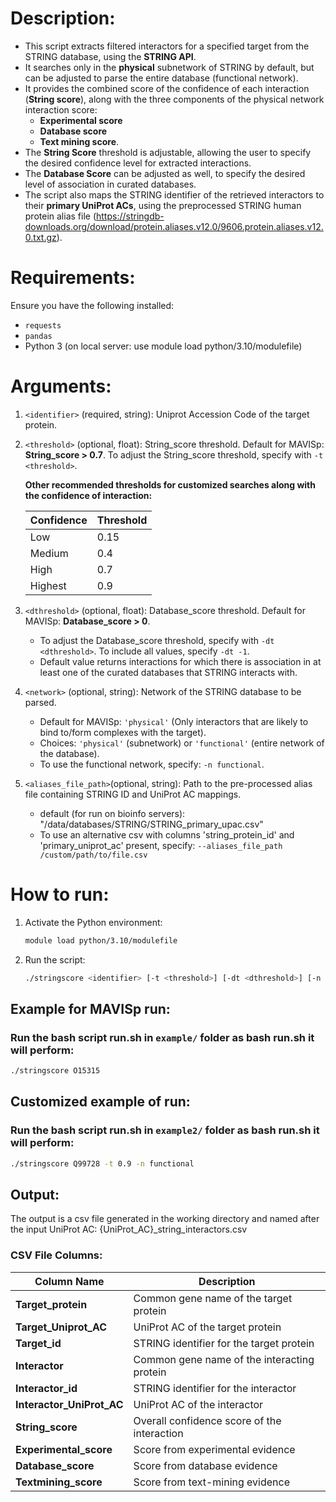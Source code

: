 # Description:
- This script extracts filtered interactors for a specified target from the STRING database, using the **STRING API**. 
- It searches only in the **physical** subnetwork of STRING by default, but can be adjusted to parse the entire database (functional network).
- It provides the combined score of the confidence of each interaction (**String score**), along with 
the three components of the physical network interaction score: 
   - **Experimental score**
   - **Database score**
   - **Text mining score**. 
- The **String Score** threshold is adjustable, allowing the user to specify the desired confidence level for extracted interactions. 
- The **Database Score** can be adjusted as well, to specify the desired level of association in curated databases.
- The script also maps the STRING identifier of the retrieved interactors to their **primary UniProt ACs**, using the preprocessed 
STRING human protein alias file (https://stringdb-downloads.org/download/protein.aliases.v12.0/9606.protein.aliases.v12.0.txt.gz).

# Requirements:
Ensure you have the following installed:

- `requests`
- `pandas`
- Python 3 (on local server: use module load python/3.10/modulefile)

# Arguments:
1. `<identifier>` (required, string): Uniprot Accession Code of the target protein.

2. `<threshold>` (optional, float): String_score threshold. Default for MAVISp: **String_score > 0.7**.
   To adjust the String_score threshold, specify with `-t <threshold>`.

   **Other recommended thresholds for customized searches along with the confidence of interaction:**

   | Confidence | Threshold |
   |------------|-----------|
   | Low        | 0.15      |
   | Medium     | 0.4       |
   | High       | 0.7       |
   | Highest    | 0.9       |

3. `<dthreshold>` (optional, float): Database_score threshold. Default for MAVISp: **Database_score > 0**.
   - To adjust the Database_score threshold, specify with `-dt <dthreshold>`. To include all values, specify `-dt -1`.
   - Default value returns interactions for which there is association in at least one of the curated databases that STRING interacts with. 

4. `<network>` (optional, string): Network of the STRING database to be parsed.
   - Default for MAVISp: `'physical'` (Only interactors that are likely to bind to/form complexes with the target).
   - Choices: `'physical'` (subnetwork) or `'functional'` (entire network of the database).
   - To use the functional network, specify: `-n functional`.

5. `<aliases_file_path>`(optional, string): Path to the pre-processed alias file containing STRING ID and UniProt AC mappings.
   - default (for run on bioinfo servers): "/data/databases/STRING/STRING_primary_upac.csv"
   - To use an alternative csv with columns 'string_protein_id' and 'primary_uniprot_ac' present, specify: `--aliases_file_path /custom/path/to/file.csv`

# How to run:
1. Activate the Python environment:
   ```bash
   module load python/3.10/modulefile
   ```
2. Run the script:
   ```bash
   ./stringscore <identifier> [-t <threshold>] [-dt <dthreshold>] [-n <network>] [--aliases_file_path </custom/path/to/file.csv>]
   ```
## Example for MAVISp run:
### Run the bash script run.sh in `example/` folder as bash run.sh it will perform: <br />
   ```bash
   ./stringscore O15315
   ```
## Customized example of run:
### Run the bash script run.sh in `example2/` folder as bash run.sh it will perform: <br />
   ```bash
   ./stringscore Q99728 -t 0.9 -n functional
   ```
## Output:
The output is a csv file generated in the working directory and named after the input UniProt AC:
{UniProt_AC}_string_interactors.csv

### CSV File Columns:
| Column Name                | Description                                      |
|----------------------------|--------------------------------------------------|
| **Target_protein**         | Common gene name of the target protein           |
| **Target_Uniprot_AC**      | UniProt AC of the target protein                 |
| **Target_id**              | STRING identifier for the target protein         |
| **Interactor**             | Common gene name of the interacting protein      |
| **Interactor_id**          | STRING identifier for the interactor             |
| **Interactor_UniProt_AC**  | UniProt AC of the interactor                     |
| **String_score**           | Overall confidence score of the interaction      |
| **Experimental_score**     | Score from experimental evidence                 |
| **Database_score**         | Score from database evidence                     |
| **Textmining_score**       | Score from text-mining evidence                  |

